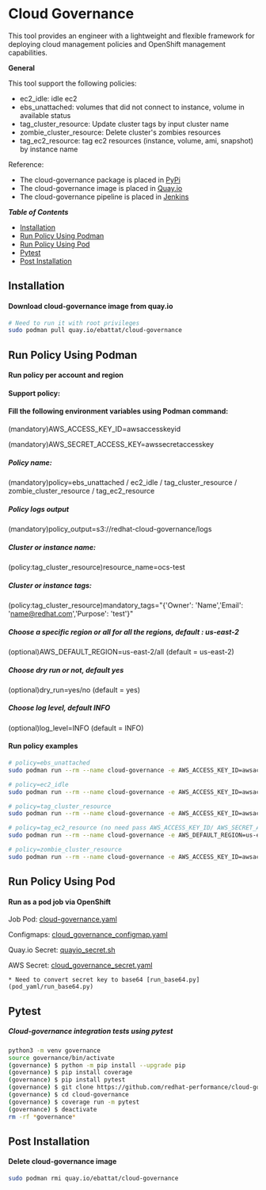 # Cloud Governance
This tool provides an engineer with a lightweight and flexible framework for 
deploying cloud management policies and OpenShift management capabilities.

**General**

This tool support the following policies:

* ec2_idle: idle ec2
* ebs_unattached: volumes that did not connect to instance, volume in available status 
* tag_cluster_resource: Update cluster tags by input cluster name 
* zombie_cluster_resource: Delete cluster's zombies resources
* tag_ec2_resource: tag ec2 resources (instance, volume, ami, snapshot) by instance name

Reference:
* The cloud-governance package is placed in [PyPi](https://pypi.org/project/cloud-governance/)
* The cloud-governance image is placed in [Quay.io](https://quay.io/repository/ebattat/cloud-governance)
* The cloud-governance pipeline is placed in [Jenkins](TBD)

_**Table of Contents**_

<!-- TOC -->
- [Installation](#installation)
- [Run Policy Using Podman](#run-policy-using-podman)
- [Run Policy Using Pod](#run-policy-using-pod)
- [Pytest](#pytest)
- [Post Installation](#post-installation)

<!-- /TOC -->

## Installation

#### Download cloud-governance image from quay.io
```sh
# Need to run it with root privileges
sudo podman pull quay.io/ebattat/cloud-governance
```

## Run Policy Using Podman

#### Run policy per account and region
#### Support policy: 

#### Fill the following environment variables using Podman command:

(mandatory)AWS_ACCESS_KEY_ID=awsaccesskeyid

(mandatory)AWS_SECRET_ACCESS_KEY=awssecretaccesskey

##### Policy name:
(mandatory)policy=ebs_unattached / ec2_idle / tag_cluster_resource / zombie_cluster_resource / tag_ec2_resource

##### Policy logs output
(mandatory)policy_output=s3://redhat-cloud-governance/logs

##### Cluster or instance name:
(policy:tag_cluster_resource)resource_name=ocs-test

##### Cluster or instance tags:
(policy:tag_cluster_resource)mandatory_tags="{'Owner': 'Name','Email': 'name@redhat.com','Purpose': 'test'}"

##### Choose a specific region or all for all the regions, default : us-east-2
(optional)AWS_DEFAULT_REGION=us-east-2/all (default = us-east-2)

##### Choose dry run or not, default yes
(optional)dry_run=yes/no (default = yes)

##### Choose log level, default INFO
(optional)log_level=INFO (default = INFO)

#### Run policy examples
```sh
# policy=ebs_unattached
sudo podman run --rm --name cloud-governance -e AWS_ACCESS_KEY_ID=awsaccesskeyid -e AWS_SECRET_ACCESS_KEY=awssecretaccesskey -e AWS_DEFAULT_REGION=us-east-2 -e policy=ebs_unattached -e dry_run=yes -e policy_output=s3://redhat-cloud-governance/logs -e log_level=INFO quay.io/ebattat/cloud-governance

# policy=ec2_idle
sudo podman run --rm --name cloud-governance -e AWS_ACCESS_KEY_ID=awsaccesskeyid -e AWS_SECRET_ACCESS_KEY=awssecretaccesskey -e AWS_DEFAULT_REGION=us-east-2 -e policy=ec2_idle -e dry_run=yes -e policy_output=s3://redhat-cloud-governance/logs -e log_level=INFO quay.io/ebattat/cloud-governance

# policy=tag_cluster_resource
sudo podman run --rm --name cloud-governance -e AWS_ACCESS_KEY_ID=awsaccesskeyid -e AWS_SECRET_ACCESS_KEY=awssecretaccesskey -e AWS_DEFAULT_REGION=us-east-2 -e policy=tag_cluster_resource -e dry_run=yes -e resource_name=ocs-test -e mandatory_tags="{'Owner': 'Name','Email': 'name@redhat.com','Purpose': 'test'}" -e log_level=INFO -v /etc/localtime:/etc/localtime quay.io/ebattat/cloud-governance

# policy=tag_ec2_resource (no need pass AWS_ACCESS_KEY_ID/ AWS_SECRET_ACCESS_KEY using role)
sudo podman run --rm --name cloud-governance -e AWS_DEFAULT_REGION=us-east-2 -e policy=tag_ec2_resource -e dry_run=no -e resource_name=ocp-orch-perf -e mandatory_tags="{'Owner': 'Name','Email': 'name@redhat.com','Purpose': 'test'}" -e log_level=INFO -v /etc/localtime:/etc/localtime quay.io/ebattat/cloud-governance

# policy=zombie_cluster_resource
sudo podman run --rm --name cloud-governance -e AWS_ACCESS_KEY_ID=awsaccesskeyid -e AWS_SECRET_ACCESS_KEY=awssecretaccesskey -e AWS_DEFAULT_REGION=us-east-2 -e policy=zombie_cluster_resource -e dry_run=yes -e log_level=INFO quay.io/ebattat/cloud-governance

```

## Run Policy Using Pod

#### Run as a pod job via OpenShift

Job Pod: [cloud-governance.yaml](pod_yaml/cloud-governance.yaml)

Configmaps: [cloud_governance_configmap.yaml](pod_yaml/cloud_governance_configmap.yaml)

Quay.io Secret: [quayio_secret.sh](pod_yaml/quayio_secret.sh)

AWS Secret: [cloud_governance_secret.yaml](pod_yaml/cloud_governance_secret.yaml)

    * Need to convert secret key to base64 [run_base64.py](pod_yaml/run_base64.py)

## Pytest

##### Cloud-governance integration tests using pytest
```sh
python3 -m venv governance
source governance/bin/activate
(governance) $ python -m pip install --upgrade pip
(governance) $ pip install coverage
(governance) $ pip install pytest
(governance) $ git clone https://github.com/redhat-performance/cloud-governance
(governance) $ cd cloud-governance
(governance) $ coverage run -m pytest
(governance) $ deactivate
rm -rf *governance*
```

## Post Installation

#### Delete cloud-governance image
```sh
sudo podman rmi quay.io/ebattat/cloud-governance
```